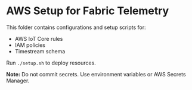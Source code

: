 # AWS Setup for Fabric Telemetry

This folder contains configurations and setup scripts for:

- AWS IoT Core rules
- IAM policies
- Timestream schema

Run `./setup.sh` to deploy resources.

**Note:** Do not commit secrets. Use environment variables or AWS Secrets Manager.
